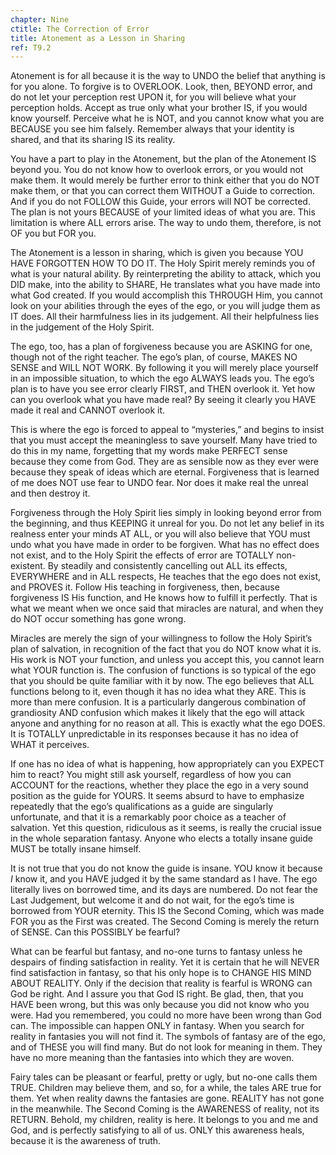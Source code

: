 ```yaml
---
chapter: Nine
ctitle: The Correction of Error
title: Atonement as a Lesson in Sharing
ref: T9.2
---
```


Atonement is for all because it is the way to UNDO the belief that
anything is for you alone. To forgive is to OVERLOOK. Look, then, BEYOND
error, and do not let your perception rest UPON it, for you will believe
what your perception holds. Accept as true only what your brother IS, if
you would know yourself. Perceive what he is NOT, and you cannot know
what you are BECAUSE you see him falsely. Remember always that your
identity is shared, and that its sharing IS its reality.

You have a part to play in the Atonement, but the plan of the Atonement
IS beyond you. You do not know how to overlook errors, or you would not
make them. It would merely be further error to think either that you do
NOT make them, or that you can correct them WITHOUT a Guide to
correction. And if you do not FOLLOW this Guide, your errors will NOT be
corrected. The plan is not yours BECAUSE of your limited ideas of what
you are. This limitation is where ALL errors arise. The way to undo
them, therefore, is not OF you but FOR you.

The Atonement is a lesson in sharing, which is given you because YOU
HAVE FORGOTTEN HOW TO DO IT. The Holy Spirit merely reminds you of what
is your natural ability. By reinterpreting the ability to attack, which
you DID make, into the ability to SHARE, He translates what you have
made into what God created. If you would accomplish this THROUGH Him,
you cannot look on your abilities through the eyes of the ego, or you
will judge them as IT does. All their harmfulness lies in its judgement.
All their helpfulness lies in the judgement of the Holy Spirit.

The ego, too, has a plan of forgiveness because you are ASKING for one,
though not of the right teacher. The ego’s plan, of course, MAKES NO
SENSE and WILL NOT WORK. By following it you will merely place yourself
in an impossible situation, to which the ego ALWAYS leads you. The ego’s
plan is to have you see error clearly FIRST, and THEN overlook it. Yet
how can you overlook what you have made real? By seeing it clearly you
HAVE made it real and CANNOT overlook it.

This is where the ego is forced to appeal to “mysteries,” and begins to
insist that you must accept the meaningless to save yourself. Many have
tried to do this in my name, forgetting that my words make PERFECT sense
because they come from God. They are as sensible now as they ever were
because they speak of ideas which are eternal. Forgiveness that is
learned of me does NOT use fear to UNDO fear. Nor does it make real the
unreal and then destroy it.

Forgiveness through the Holy Spirit lies simply in looking beyond error
from the beginning, and thus KEEPING it unreal for you. Do not let any
belief in its realness enter your minds AT ALL, or you will also believe
that YOU must undo what you have made in order to be forgiven. What has
no effect does not exist, and to the Holy Spirit the effects of error
are TOTALLY non-existent. By steadily and consistently cancelling out
ALL its effects, EVERYWHERE and in ALL respects, He teaches that the ego
does not exist, and PROVES it. Follow His teaching in forgiveness, then,
because forgiveness IS His function, and He knows how to fulfill it
perfectly. That is what we meant when we once said that miracles are
natural, and when they do NOT occur something has gone wrong.

Miracles are merely the sign of your willingness to follow the Holy
Spirit’s plan of salvation, in recognition of the fact that you do NOT
know what it is. His work is NOT your function, and unless you accept
this, you cannot learn what YOUR function is. The confusion of functions
is so typical of the ego that you should be quite familiar with it by
now. The ego believes that ALL functions belong to it, even though it
has no idea what they ARE. This is more
than mere confusion. It is a particularly dangerous combination of
grandiosity AND confusion which makes it likely that the ego will attack
anyone and anything for no reason at all. This is exactly what the ego
DOES. It is TOTALLY unpredictable in its responses because it has no
idea of WHAT it perceives.

If one has no idea of what is happening, how appropriately can you
EXPECT him to react? You might still ask yourself, regardless of how you
can ACCOUNT for the reactions, whether they place the ego in a very
sound position as the guide for YOURS. It seems absurd to have to
emphasize repeatedly that the ego’s qualifications as a guide are
singularly unfortunate, and that it is a remarkably poor choice as a
teacher of salvation. Yet this question, ridiculous as it seems, is
really the crucial issue in the whole separation fantasy. Anyone who
elects a totally insane guide MUST be totally insane himself.

It is not true that you do not know the guide is insane. YOU know it
because *I* know it, and you HAVE judged it by the same standard as I
have. The ego literally lives on borrowed time, and its days are
numbered. Do not fear the Last Judgement, but welcome it and do not
wait, for the ego’s time is borrowed from YOUR eternity. This IS the
Second Coming, which was made FOR you as the First was created. The
Second Coming is merely the return of SENSE. Can this POSSIBLY be
fearful?

What can be fearful but fantasy, and no-one turns to fantasy unless he
despairs of finding satisfaction in reality. Yet it is certain that he
will NEVER find satisfaction in fantasy, so that his only hope is to
CHANGE HIS MIND ABOUT REALITY. Only if the decision that reality is
fearful is WRONG can God be right. And I assure you that God IS right.
Be glad, then, that you HAVE been wrong, but this was only because you
did not know who you were. Had you remembered, you could no more have
been wrong than God can. The impossible can happen ONLY in fantasy. When
you search for reality in fantasies you will not find it. The symbols of
fantasy are of the ego, and of THESE you will find many. But do not look
for meaning in them. They have no more meaning than the fantasies into
which they are woven.

Fairy tales can be pleasant or fearful, pretty or ugly, but no-one calls
them TRUE. Children may believe them, and so, for a while, the
tales ARE true for them. Yet when reality dawns the fantasies are gone.
REALITY has not gone in the meanwhile. The Second Coming is the
AWARENESS of reality, not its RETURN. Behold, my children, reality is
here. It belongs to you and me and God, and is perfectly satisfying to
all of us. ONLY this awareness heals, because it is the awareness of
truth.

